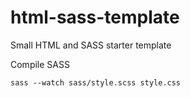 # html-sass-template

Small HTML and SASS starter template

Compile SASS
```
sass --watch sass/style.scss style.css
```
